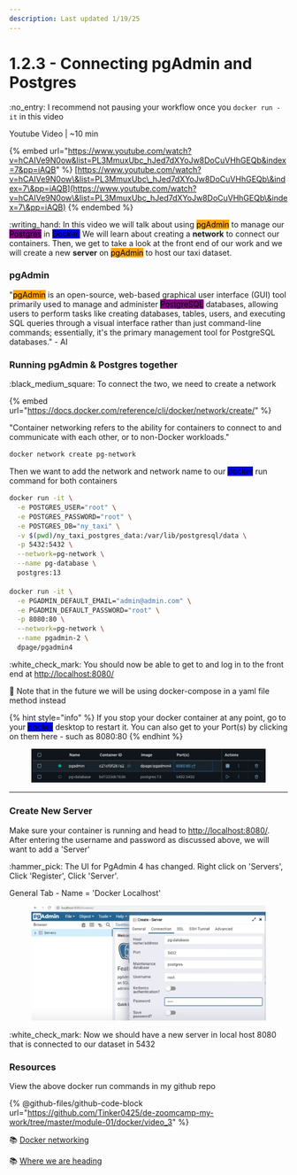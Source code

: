 ```yaml
---
description: Last updated 1/19/25
---
```


# 1.2.3 - Connecting pgAdmin and Postgres

:no\_entry: I recommend not pausing your workflow once you `docker run -it` in this video

Youtube Video | \~10 min

{% embed url="https://www.youtube.com/watch?v=hCAIVe9N0ow&list=PL3MmuxUbc_hJed7dXYoJw8DoCuVHhGEQb&index=7&pp=iAQB" %}
[https://www.youtube.com/watch?v=hCAIVe9N0ow\&list=PL3MmuxUbc\_hJed7dXYoJw8DoCuVHhGEQb\&index=7\&pp=iAQB](https://www.youtube.com/watch?v=hCAIVe9N0ow\&list=PL3MmuxUbc_hJed7dXYoJw8DoCuVHhGEQb\&index=7\&pp=iAQB)
{% endembed %}

:writing\_hand: In this video we will talk about using <mark style="background-color:orange;">pgAdmin</mark>  to manage our <mark style="background-color:purple;">Postgres</mark> in <mark style="background-color:blue;">Docker.</mark> We will learn about creating a **network** to connect our containers. Then, we get to take a look at the front end of our work and we will create a new **server** on <mark style="background-color:orange;">pgAdmin</mark> to host our taxi dataset.&#x20;

### pgAdmin

"<mark style="background-color:orange;">pgAdmin</mark> is an open-source, web-based graphical user interface (GUI) tool primarily used to manage and administer <mark style="background-color:purple;">PostgreSQL</mark> databases, allowing users to perform tasks like creating databases, tables, users, and executing SQL queries through a visual interface rather than just command-line commands; essentially, it's the primary management tool for PostgreSQL databases." - AI&#x20;

### Running pgAdmin & Postgres together

:black\_medium\_square: To connect the two, we need to create a network

{% embed url="https://docs.docker.com/reference/cli/docker/network/create/" %}

"Container networking refers to the ability for containers to connect to and communicate with each other, or to non-Docker workloads."

```bash
docker network create pg-network
```

Then we want to add the network and network name to our <mark style="background-color:blue;">docker</mark> run command for both containers

```bash
docker run -it \
  -e POSTGRES_USER="root" \
  -e POSTGRES_PASSWORD="root" \
  -e POSTGRES_DB="ny_taxi" \
  -v $(pwd)/ny_taxi_postgres_data:/var/lib/postgresql/data \
  -p 5432:5432 \
  --network=pg-network \
  --name pg-database \
  postgres:13

docker run -it \
  -e PGADMIN_DEFAULT_EMAIL="admin@admin.com" \
  -e PGADMIN_DEFAULT_PASSWORD="root" \
  -p 8080:80 \
  --network=pg-network \
  --name pgadmin-2 \
  dpage/pgadmin4
```

:white\_check\_mark: You should now be able to get to and log in to the front end at [http://localhost:8080/](http://localhost:8080/)

:eyes: Note that in the future we will be using docker-compose in a yaml file method instead

{% hint style="info" %}
If you stop your docker container at any point, go to your <mark style="background-color:blue;">docker</mark> desktop to restart it. You can also get to your Port(s) by clicking on them here - such as 8080:80
{% endhint %}

<figure><img src="../../.gitbook/assets/Screen Shot 2025-01-19 at 12.56.22 PM.png" alt=""><figcaption></figcaption></figure>

***

### Create New Server

Make sure your container is running and head to [http://localhost:8080/](http://localhost:8080/). After entering the username and password as discussed above, we will want to add a 'Server'

:hammer\_pick: The UI for PgAdmin 4 has changed. Right click on 'Servers', Click 'Register', Click 'Server'.

General Tab - Name = 'Docker Localhost'

<figure><img src="../../.gitbook/assets/Screen Shot 2025-01-19 at 1.18.53 PM.png" alt=""><figcaption></figcaption></figure>

:white\_check\_mark: Now we should have a new server in local host 8080 that is connected to our dataset in 5432

### Resources

View the above docker run commands in my github repo

{% @github-files/github-code-block url="https://github.com/Tinker0425/de-zoomcamp-my-work/tree/master/module-01/docker/video_3" %}

:books: [Docker networking ](https://docs.docker.com/engine/network/)

:books: [Where we are heading](https://app.gitbook.com/u/QtuleVaAdjZZLBPs1OSSV6h94fz2)
